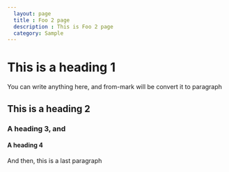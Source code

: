 ```yaml
---
  layout: page
  title : Foo 2 page
  description : This is Foo 2 page
  category: Sample
---
```


# This is a heading 1

You can write anything here, and from-mark will be convert it to paragraph

## This is a heading 2
### A heading 3, and
#### A heading 4

And then, this is a last paragraph